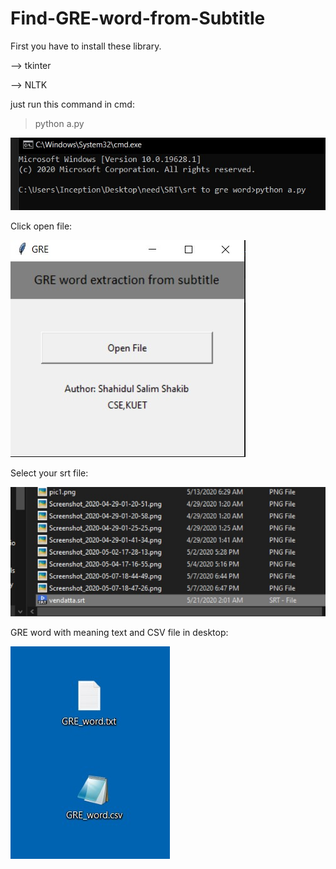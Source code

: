 # Find-GRE-word-from-Subtitle
First you have to install these library.

--> tkinter

--> NLTK

just run this command in cmd:
> python a.py

![](https://github.com/shahidul034/Find-GRE-word-from-Subtitle/blob/master/image/1.jpg)

Click open file:

![](https://github.com/shahidul034/Find-GRE-word-from-Subtitle/blob/master/image/2.jpg)

Select your srt file:

![](https://github.com/shahidul034/Find-GRE-word-from-Subtitle/blob/master/image/3.jpg)


GRE word with meaning text and CSV file in desktop:

![](https://github.com/shahidul034/Find-GRE-word-from-Subtitle/blob/master/image/4.jpg)
